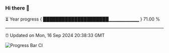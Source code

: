 ### Hi there 👋

⏳ Year progress { █████████████████████▁▁▁▁▁▁▁▁▁ } 71.00 %

---

⏰ Updated on Mon, 16 Sep 2024 20:38:33 GMT

![Progress Bar CI](https://github.com/IshwaranRudhara/GIT-ACTION/workflows/Progress%20Bar%20CI/badge.svg)
